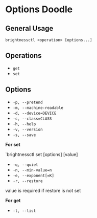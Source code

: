 # Options Doodle

## General Usage

`brightnessctl <operation> [options...]`

## Operations

- `get`
- `set`

## Options

- `-p, --pretend`
- `-m, --machine-readable`
- `-d, --device=DEVICE`
- `-c, --class=CLASS`
- `-h, --help`
- `-v, --version`
- `-s, --save`

**For set**

`brightnessctl set [options] [value]

- `-q, --quiet`
- `-n, --min-value=n`
- `-e, --exponent[=K]`
- `-r, --restore`

value is required if restore is not set

**For get**

- `-l, --list`

